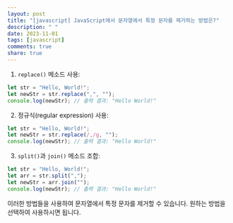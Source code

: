 ```yaml
---
layout: post
title: "[javascript] JavaScript에서 문자열에서 특정 문자를 제거하는 방법은?"
description: " "
date: 2023-11-01
tags: [javascript]
comments: true
share: true
---
```


1. `replace()` 메소드 사용:
```javascript
let str = "Hello, World!";
let newStr = str.replace(",", "");
console.log(newStr); // 출력 결과: "Hello World!"
```

2. 정규식(regular expression) 사용:
```javascript
let str = "Hello, World!";
let newStr = str.replace(/,/g, "");
console.log(newStr); // 출력 결과: "Hello World!"
```

3. `split()`과 `join()` 메소드 조합:
```javascript
let str = "Hello, World!";
let arr = str.split(",");
let newStr = arr.join("");
console.log(newStr); // 출력 결과: "Hello World!"
```

이러한 방법들을 사용하여 문자열에서 특정 문자를 제거할 수 있습니다. 원하는 방법을 선택하여 사용하시면 됩니다.